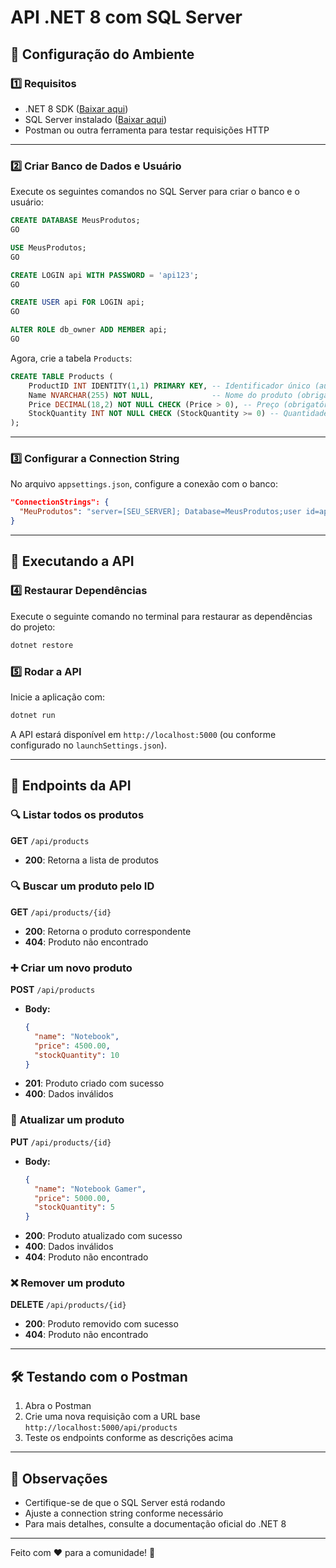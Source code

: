 # API .NET 8 com SQL Server

## 🚀 Configuração do Ambiente

### 1️⃣ Requisitos
- .NET 8 SDK ([Baixar aqui](https://dotnet.microsoft.com/))
- SQL Server instalado ([Baixar aqui](https://www.microsoft.com/pt-br/sql-server/sql-server-downloads))
- Postman ou outra ferramenta para testar requisições HTTP

---

### 2️⃣ Criar Banco de Dados e Usuário
Execute os seguintes comandos no SQL Server para criar o banco e o usuário:

```sql
CREATE DATABASE MeusProdutos;
GO

USE MeusProdutos;
GO

CREATE LOGIN api WITH PASSWORD = 'api123';
GO

CREATE USER api FOR LOGIN api;
GO

ALTER ROLE db_owner ADD MEMBER api;
GO
```

Agora, crie a tabela `Products`:

```sql
CREATE TABLE Products (
    ProductID INT IDENTITY(1,1) PRIMARY KEY, -- Identificador único (auto-incrementado)
    Name NVARCHAR(255) NOT NULL,             -- Nome do produto (obrigatório)
    Price DECIMAL(18,2) NOT NULL CHECK (Price > 0), -- Preço (obrigatório, maior que zero)
    StockQuantity INT NOT NULL CHECK (StockQuantity >= 0) -- Quantidade em estoque (obrigatório, >= 0)
);
```

---

### 3️⃣ Configurar a Connection String
No arquivo `appsettings.json`, configure a conexão com o banco:

```json
"ConnectionStrings": {
  "MeuProdutos": "server=[SEU_SERVER]; Database=MeusProdutos;user id=api;password=api123;TrustServerCertificate=True;"
}
```

---

## 🔧 Executando a API

### 4️⃣ Restaurar Dependências
Execute o seguinte comando no terminal para restaurar as dependências do projeto:

```sh
dotnet restore
```

### 5️⃣ Rodar a API
Inicie a aplicação com:

```sh
dotnet run
```

A API estará disponível em `http://localhost:5000` (ou conforme configurado no `launchSettings.json`).

---

## 📌 Endpoints da API

### 🔍 Listar todos os produtos
**GET** `/api/products`
- **200**: Retorna a lista de produtos

### 🔍 Buscar um produto pelo ID
**GET** `/api/products/{id}`
- **200**: Retorna o produto correspondente
- **404**: Produto não encontrado

### ➕ Criar um novo produto
**POST** `/api/products`
- **Body:**
  ```json
  {
    "name": "Notebook",
    "price": 4500.00,
    "stockQuantity": 10
  }
  ```
- **201**: Produto criado com sucesso
- **400**: Dados inválidos

### 🔄 Atualizar um produto
**PUT** `/api/products/{id}`
- **Body:**
  ```json
  {
    "name": "Notebook Gamer",
    "price": 5000.00,
    "stockQuantity": 5
  }
  ```
- **200**: Produto atualizado com sucesso
- **400**: Dados inválidos
- **404**: Produto não encontrado

### ❌ Remover um produto
**DELETE** `/api/products/{id}`
- **200**: Produto removido com sucesso
- **404**: Produto não encontrado

---

## 🛠 Testando com o Postman
1. Abra o Postman
2. Crie uma nova requisição com a URL base `http://localhost:5000/api/products`
3. Teste os endpoints conforme as descrições acima

---

## 📝 Observações
- Certifique-se de que o SQL Server está rodando
- Ajuste a connection string conforme necessário
- Para mais detalhes, consulte a documentação oficial do .NET 8

---

Feito com ❤️ para a comunidade! 🚀
